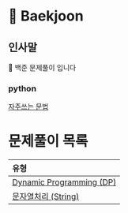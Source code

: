 # 📖 Baekjoon
## 인사말
👋 백준 문제풀이 입니다
### python
[자주쓰는 문법](https://github.com/bedrock17/memo/blob/master/python/python.md)

문제풀이 목록
=======
| 유형 |
|:--- |
| [Dynamic Programming (DP)](./DP) |
| [문자열처리 (String)](./String) |